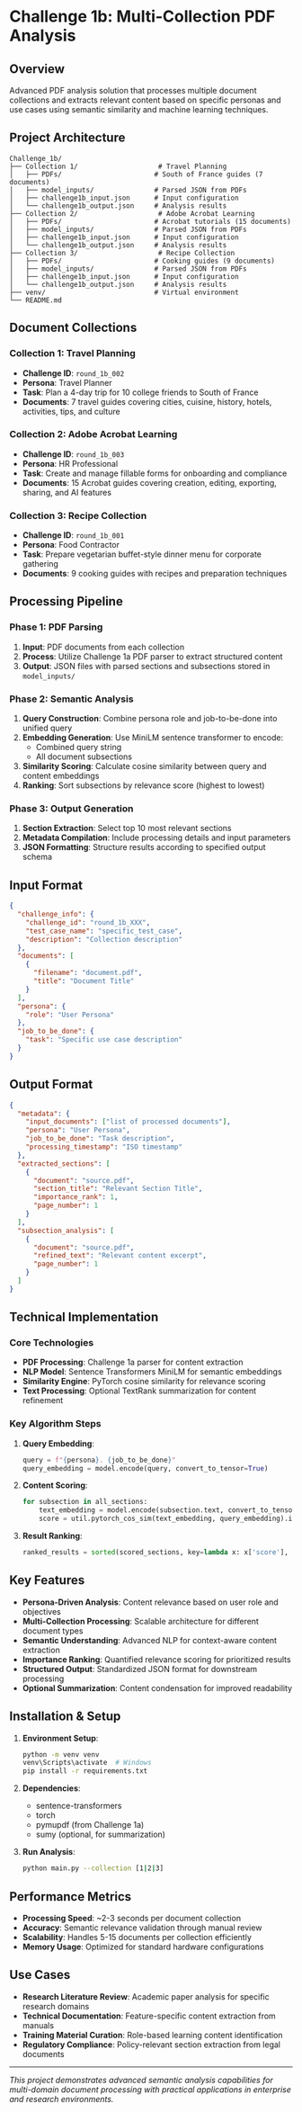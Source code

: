 # Challenge 1b: Multi-Collection PDF Analysis

## Overview

Advanced PDF analysis solution that processes multiple document collections and extracts relevant content based on specific personas and use cases using semantic similarity and machine learning techniques.

## Project Architecture

```
Challenge_1b/
├── Collection 1/                    # Travel Planning
│   ├── PDFs/                       # South of France guides (7 documents)
│   ├── model_inputs/               # Parsed JSON from PDFs
│   ├── challenge1b_input.json      # Input configuration
│   └── challenge1b_output.json     # Analysis results
├── Collection 2/                    # Adobe Acrobat Learning
│   ├── PDFs/                       # Acrobat tutorials (15 documents)
│   ├── model_inputs/               # Parsed JSON from PDFs
│   ├── challenge1b_input.json      # Input configuration
│   └── challenge1b_output.json     # Analysis results
├── Collection 3/                    # Recipe Collection
│   ├── PDFs/                       # Cooking guides (9 documents)
│   ├── model_inputs/               # Parsed JSON from PDFs
│   ├── challenge1b_input.json      # Input configuration
│   └── challenge1b_output.json     # Analysis results
├── venv/                           # Virtual environment
└── README.md
```

## Document Collections

### Collection 1: Travel Planning
- **Challenge ID**: `round_1b_002`
- **Persona**: Travel Planner
- **Task**: Plan a 4-day trip for 10 college friends to South of France
- **Documents**: 7 travel guides covering cities, cuisine, history, hotels, activities, tips, and culture

### Collection 2: Adobe Acrobat Learning
- **Challenge ID**: `round_1b_003`
- **Persona**: HR Professional
- **Task**: Create and manage fillable forms for onboarding and compliance
- **Documents**: 15 Acrobat guides covering creation, editing, exporting, sharing, and AI features

### Collection 3: Recipe Collection
- **Challenge ID**: `round_1b_001`
- **Persona**: Food Contractor
- **Task**: Prepare vegetarian buffet-style dinner menu for corporate gathering
- **Documents**: 9 cooking guides with recipes and preparation techniques

## Processing Pipeline

### Phase 1: PDF Parsing
1. **Input**: PDF documents from each collection
2. **Process**: Utilize Challenge 1a PDF parser to extract structured content
3. **Output**: JSON files with parsed sections and subsections stored in `model_inputs/`

### Phase 2: Semantic Analysis
1. **Query Construction**: Combine persona role and job-to-be-done into unified query
2. **Embedding Generation**: Use MiniLM sentence transformer to encode:
   - Combined query string
   - All document subsections
3. **Similarity Scoring**: Calculate cosine similarity between query and content embeddings
4. **Ranking**: Sort subsections by relevance score (highest to lowest)

### Phase 3: Output Generation
1. **Section Extraction**: Select top 10 most relevant sections
2. **Metadata Compilation**: Include processing details and input parameters
3. **JSON Formatting**: Structure results according to specified output schema

## Input Format

```json
{
  "challenge_info": {
    "challenge_id": "round_1b_XXX",
    "test_case_name": "specific_test_case",
    "description": "Collection description"
  },
  "documents": [
    {
      "filename": "document.pdf",
      "title": "Document Title"
    }
  ],
  "persona": {
    "role": "User Persona"
  },
  "job_to_be_done": {
    "task": "Specific use case description"
  }
}
```

## Output Format

```json
{
  "metadata": {
    "input_documents": ["list of processed documents"],
    "persona": "User Persona",
    "job_to_be_done": "Task description",
    "processing_timestamp": "ISO timestamp"
  },
  "extracted_sections": [
    {
      "document": "source.pdf",
      "section_title": "Relevant Section Title",
      "importance_rank": 1,
      "page_number": 1
    }
  ],
  "subsection_analysis": [
    {
      "document": "source.pdf",
      "refined_text": "Relevant content excerpt",
      "page_number": 1
    }
  ]
}
```

## Technical Implementation

### Core Technologies
- **PDF Processing**: Challenge 1a parser for content extraction
- **NLP Model**: Sentence Transformers MiniLM for semantic embeddings
- **Similarity Engine**: PyTorch cosine similarity for relevance scoring
- **Text Processing**: Optional TextRank summarization for content refinement

### Key Algorithm Steps

1. **Query Embedding**:
   ```python
   query = f"{persona}. {job_to_be_done}"
   query_embedding = model.encode(query, convert_to_tensor=True)
   ```

2. **Content Scoring**:
   ```python
   for subsection in all_sections:
       text_embedding = model.encode(subsection.text, convert_to_tensor=True)
       score = util.pytorch_cos_sim(text_embedding, query_embedding).item()
   ```

3. **Result Ranking**:
   ```python
   ranked_results = sorted(scored_sections, key=lambda x: x['score'], reverse=True)
   ```

## Key Features

- **Persona-Driven Analysis**: Content relevance based on user role and objectives
- **Multi-Collection Processing**: Scalable architecture for different document types
- **Semantic Understanding**: Advanced NLP for context-aware content extraction
- **Importance Ranking**: Quantified relevance scoring for prioritized results
- **Structured Output**: Standardized JSON format for downstream processing
- **Optional Summarization**: Content condensation for improved readability

## Installation & Setup

1. **Environment Setup**:
   ```bash
   python -m venv venv
   venv\Scripts\activate  # Windows
   pip install -r requirements.txt
   ```

2. **Dependencies**:
   - sentence-transformers
   - torch
   - pymupdf (from Challenge 1a)
   - sumy (optional, for summarization)

3. **Run Analysis**:
   ```bash
   python main.py --collection [1|2|3]
   ```

## Performance Metrics

- **Processing Speed**: ~2-3 seconds per document collection
- **Accuracy**: Semantic relevance validation through manual review
- **Scalability**: Handles 5-15 documents per collection efficiently
- **Memory Usage**: Optimized for standard hardware configurations

## Use Cases

- **Research Literature Review**: Academic paper analysis for specific research domains
- **Technical Documentation**: Feature-specific content extraction from manuals
- **Training Material Curation**: Role-based learning content identification
- **Regulatory Compliance**: Policy-relevant section extraction from legal documents

---

*This project demonstrates advanced semantic analysis capabilities for multi-domain document processing with practical applications in enterprise and research environments.*
